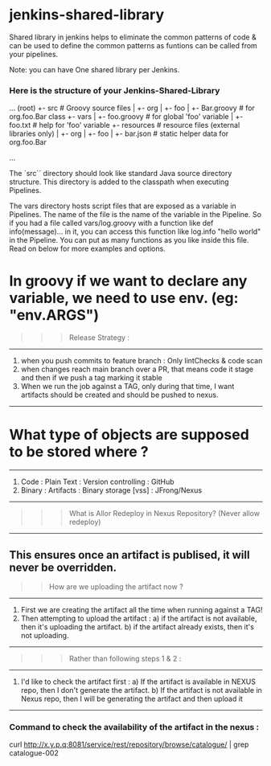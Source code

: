 # jenkins-shared-library

Shared library in jenkins helps to eliminate the common patterns of code & can be used to define the common patterns as funtions can be called from your pipelines.

Note: you can have One shared library per Jenkins.

### Here is the structure of your Jenkins-Shared-Library

...
(root)
+- src                     # Groovy source files
|   +- org
|       +- foo
|           +- Bar.groovy  # for org.foo.Bar class
+- vars
|   +- foo.groovy          # for global 'foo' variable
|   +- foo.txt             # help for 'foo' variable
+- resources               # resource files (external libraries only)
|   +- org
|       +- foo
|           +- bar.json    # static helper data for org.foo.Bar

...

The `src`` directory should look like standard Java source directory structure. This directory is added to the classpath when executing Pipelines.

The vars directory hosts script files that are exposed as a variable in Pipelines. The name of the file is the name of the variable in the Pipeline. So if you had a file called vars/log.groovy with a function like def info(message)…​ in it, you can access this function like log.info "hello world" in the Pipeline. You can put as many functions as you like inside this file. Read on below for more examples and options.

# In groovy if we want to declare any variable, we need to use env. (eg: "env.ARGS")

>>> Release Strategy :

---
1) when you push commits to feature branch : Only lintChecks & code scan
2) when changes reach main branch over a PR, that means code it stage and then if we push a tag marking it stable
3) When we run the job against a TAG, only during that time, I want artifacts should be created and should be pushed to nexus. 
---

# What type of objects are supposed to be stored where ?

---
1) Code     : Plain Text : Version controlling : GitHub
2) Binary   : Artifacts  : Binary storage [vss] : JFrong/Nexus
---

>>> What is Allor Redeploy in Nexus Repository? (Never allow redeploy)

---
This ensures once an artifact is publised, it will never be overridden.
---

>> How are we uploading the artifact now ?
---
1) First we are creating the artifact all the time when running against a TAG!
2) Then attempting to upload the artifact : 
        a) if the artifact is not available, then it's uploading the artifact.
        b) if the artifact already exists, then it's not uploading.
---

>>> Rather than following steps 1 & 2 :
---
1) I'd like to check the artifact first :
        a) If the artifact is available in NEXUS repo, then I don't generate the artifact.
        b) If the artifact is not available in Nexus repo, then I will be generating the artifact and then upload it 
---

### Command to check the availability of the artifact in the nexus :

curl http://x.y.p.q:8081/service/rest/repository/browse/catalogue/ | grep catalogue-002